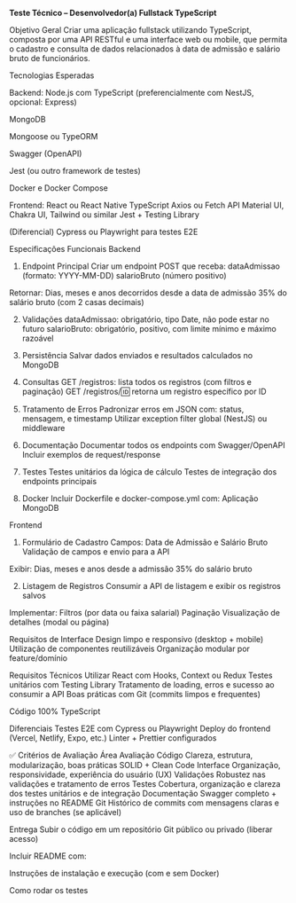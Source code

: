   **Teste Técnico – Desenvolvedor(a) Fullstack TypeScript**

  Objetivo Geral
Criar uma aplicação fullstack utilizando TypeScript, composta por uma API RESTful e uma interface web ou mobile, que permita o cadastro e consulta de dados relacionados à data de admissão e salário bruto de funcionários.

  Tecnologias Esperadas

Backend:
Node.js com TypeScript (preferencialmente com NestJS, opcional: Express)

MongoDB

Mongoose ou TypeORM

Swagger (OpenAPI)

Jest (ou outro framework de testes)

Docker e Docker Compose

Frontend:
React ou React Native
TypeScript
Axios ou Fetch API
Material UI, Chakra UI, Tailwind ou similar
Jest + Testing Library

(Diferencial) Cypress ou Playwright para testes E2E

  Especificações Funcionais
  Backend
1. Endpoint Principal
Criar um endpoint POST que receba:
dataAdmissao (formato: YYYY-MM-DD)
salarioBruto (número positivo)

Retornar:
Dias, meses e anos decorridos desde a data de admissão
35% do salário bruto (com 2 casas decimais)

2. Validações
dataAdmissao: obrigatório, tipo Date, não pode estar no futuro
salarioBruto: obrigatório, positivo, com limite mínimo e máximo razoável

3. Persistência
Salvar dados enviados e resultados calculados no MongoDB

4. Consultas
GET /registros: lista todos os registros (com filtros e paginação)
GET /registros/:id: retorna um registro específico por ID

5. Tratamento de Erros
Padronizar erros em JSON com: status, mensagem, e timestamp
Utilizar exception filter global (NestJS) ou middleware

6. Documentação
Documentar todos os endpoints com Swagger/OpenAPI
Incluir exemplos de request/response

7. Testes
Testes unitários da lógica de cálculo
Testes de integração dos endpoints principais

8. Docker
Incluir Dockerfile e docker-compose.yml com:
Aplicação
MongoDB

  Frontend
1. Formulário de Cadastro
Campos: Data de Admissão e Salário Bruto
Validação de campos e envio para a API

Exibir:
Dias, meses e anos desde a admissão
35% do salário bruto

2. Listagem de Registros
Consumir a API de listagem e exibir os registros salvos

Implementar:
Filtros (por data ou faixa salarial)
Paginação
Visualização de detalhes (modal ou página)

  Requisitos de Interface
Design limpo e responsivo (desktop + mobile)
Utilização de componentes reutilizáveis
Organização modular por feature/domínio

  Requisitos Técnicos
Utilizar React com Hooks, Context ou Redux
Testes unitários com Testing Library
Tratamento de loading, erros e sucesso ao consumir a API
Boas práticas com Git (commits limpos e frequentes)

Código 100% TypeScript

  Diferenciais
Testes E2E com Cypress ou Playwright
Deploy do frontend (Vercel, Netlify, Expo, etc.)
Linter + Prettier configurados

✅ Critérios de Avaliação
Área	Avaliação
Código	Clareza, estrutura, modularização, boas práticas SOLID + Clean Code
Interface	Organização, responsividade, experiência do usuário (UX)
Validações	Robustez nas validações e tratamento de erros
Testes	Cobertura, organização e clareza dos testes unitários e de integração
Documentação	Swagger completo + instruções no README
Git	Histórico de commits com mensagens claras e uso de branches (se aplicável)

  Entrega
Subir o código em um repositório Git público ou privado (liberar acesso)

Incluir README com:

Instruções de instalação e execução (com e sem Docker)

Como rodar os testes
